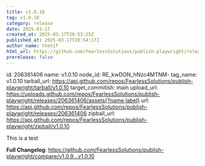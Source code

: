 ```yaml
---
title: v1.0.10
tag: v1.0.10
category: release
date: 2025-03-17
created_at: 2025-03-17T20:53:25Z
published_at: 2025-03-17T20:54:17Z
author_name: thetif
html_url: https://github.com/FearlessSolutions/publish-playwright/releases/tag/v1.0.10
prerelease: false
---
```


id: 206361406
name: v1.0.10
node_id: RE_kwDON_hNzc4MTNM-
tag_name: v1.0.10
tarball_url: https://api.github.com/repos/FearlessSolutions/publish-playwright/tarball/v1.0.10
target_commitish: main
upload_url: https://uploads.github.com/repos/FearlessSolutions/publish-playwright/releases/206361406/assets{?name,label}
url: https://api.github.com/repos/FearlessSolutions/publish-playwright/releases/206361406
zipball_url: https://api.github.com/repos/FearlessSolutions/publish-playwright/zipball/v1.0.10

This is a test

**Full Changelog**: https://github.com/FearlessSolutions/publish-playwright/compare/v1.0.9...v1.0.10

